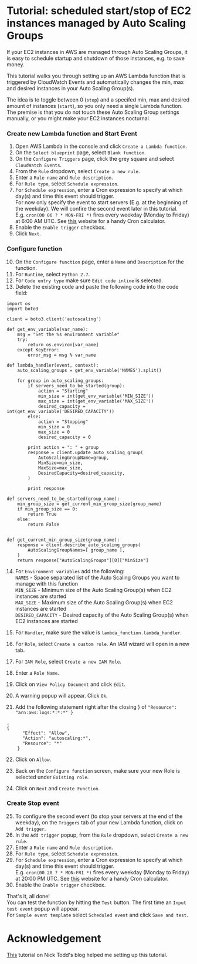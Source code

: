 # Tutorial: scheduled start/stop of EC2 instances managed by Auto Scaling Groups

If your EC2 instances in AWS are managed through Auto Scaling Groups, it is easy to schedule startup and shutdown of those instances, e.g. to save money.

This tutorial walks you through setting up an AWS Lambda function that is triggered by CloudWatch Events and automatically changes the min, max and desired instances in your Auto Scaling Group(s).  

The idea is to toggle between 0 (`stop`) and a specifed min, max and desired amount of instances (`start`), so you only need a single Lambda function. The premise is that you do not touch these Auto Scaling Group settings manually, or you might make your EC2 instances nocturnal. 


### Create new Lambda function and Start Event
1. Open AWS Lambda in the console and click `Create a Lambda function`.
2. On the `Select blueprint` page, select `Blank function`.
3. On the `Configure Triggers` page, click the grey square and select `CloudWatch Events`.
4. From the `Rule` dropdown, select `Create a new rule`.
5. Enter a `Rule name` and `Rule description`.
6. For `Rule type`, select `Schedule expression`.
7. For `Schedule expression`, enter a Cron expression to specify at which day(s) and time this event should trigger.  
For now only specify the event to start servers (E.g. at the beginning of the weekday). We will confire the second event later in this tutorial.  
E.g. `cron(00 06 ? * MON-FRI *)` fires every weekday (Monday to Friday) at 6:00 AM UTC. See [this](http://www.cronmaker.com) website for a handy Cron calculator.
8. Enable the `Enable trigger` checkbox.
9. Click `Next`.

### Configure function
10. On the `Configure function` page, enter a `Name` and `Description` for the function.
11. For `Runtime`, select `Python 2.7`.
12. For `Code entry type` make sure `Edit code inline` is selected.
13. Delete the existing code and paste the following code into the code field:
```
import os
import boto3

client = boto3.client('autoscaling')

def get_env_variable(var_name):
    msg = "Set the %s environment variable"
    try:
        return os.environ[var_name]
    except KeyError:
        error_msg = msg % var_name

def lambda_handler(event, context):
    auto_scaling_groups = get_env_variable('NAMES').split()

    for group in auto_scaling_groups:
        if servers_need_to_be_started(group):
            action = "Starting"
            min_size = int(get_env_variable('MIN_SIZE'))
            max_size = int(get_env_variable('MAX_SIZE'))
            desired_capacity = int(get_env_variable('DESIRED_CAPACITY'))
        else:
            action = "Stopping"
            min_size = 0
            max_size = 0
            desired_capacity = 0

        print action + ": " + group
        response = client.update_auto_scaling_group(
            AutoScalingGroupName=group,
            MinSize=min_size,
            MaxSize=max_size,
            DesiredCapacity=desired_capacity,
        )

        print response

def servers_need_to_be_started(group_name):
    min_group_size = get_current_min_group_size(group_name)
    if min_group_size == 0:
        return True
    else:
        return False
    

def get_current_min_group_size(group_name):
    response = client.describe_auto_scaling_groups(
        AutoScalingGroupNames=[ group_name ],
    )
    return response["AutoScalingGroups"][0]["MinSize"]
```    
    
14. For `Environment variables` add the following:  
  `NAMES` - Space separated list of the Auto Scaling Groups you want to manage with this function  
  `MIN_SIZE` - Minimum size of the Auto Scaling Group(s) when EC2 instances are started  
  `MAX_SIZE` - Maximum size of the Auto Scaling Group(s) when EC2 instances are started  
  `DESIRED_CAPACITY` - Desired capacity of the Auto Scaling Group(s) when EC2 instances are started  
15. For `Handler`, make sure the value is `lambda_function.lambda_handler`.
16. For `Role`, select `Create a custom role`. An IAM wizard will open in a new tab.

17. For `IAM Role`, select `Create a new IAM Role`.
18. Enter a `Role Name`.
19. Click on `View Policy Document` and click `Edit`. 
20. A warning popup will appear. Click `Ok`.
21. Add the following statement right after the closing } of `"Resource": "arn:aws:logs:*:*:*"
    }`
```
,
{
      "Effect": "Allow",
      "Action": "autoscaling:*",
      "Resource": "*"
    }
 ```
22. Click on `Allow`.

23. Back on the `Configure function` screen, make sure your new Role is selected under `Existing role`.
24. Click on `Next` and `Create Function`.

### Create Stop event
25. To configure the second event (to stop your servers at the end of the weekday), on the `Triggers` tab of your new Lambda function, click on `Add trigger`.
26. In the `Add trigger` popup, from the `Rule` dropdown, select `Create a new rule`.
27. Enter a `Rule name` and `Rule description`.
28. For `Rule type`, select `Schedule expression`.
29. For `Schedule expression`, enter a Cron expression to specify at which day(s) and time this event should trigger.  
E.g. `cron(00 20 ? * MON-FRI *)` fires every weekday (Monday to Friday) at 20:00 PM UTC. See [this](http://www.cronmaker.com) website for a handy Cron calculator.
30. Enable the `Enable trigger` checkbox.


That's it, all done!  
You can test the function by hitting the `Test` button. The first time an `Input test event` popup will appear.  
For `Sample event template` select `Scheduled event` and click `Save and test`.

# Acknowledgement
[This](http://blog.conygre.com/2016/11/18/starting-and-stopping-ec2-instances-using-a-lambda-and-cut-your-aws-bill-in-half/) tutorial on Nick Todd's blog helped me setting up this tutorial.
